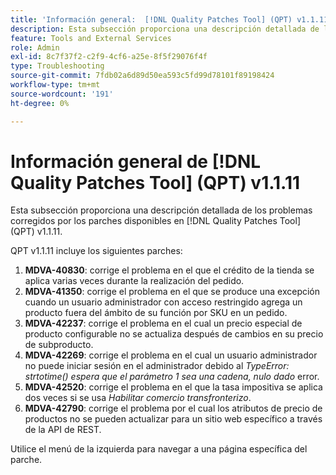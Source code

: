 ```yaml
---
title: 'Información general:  [!DNL Quality Patches Tool] (QPT) v1.1.11'
description: Esta subsección proporciona una descripción detallada de los problemas corregidos por los parches disponibles en  [!DNL Quality Patches Tool] (QPT) v1.1.11.
feature: Tools and External Services
role: Admin
exl-id: 8c7f37f2-c2f9-4cf6-a25e-8f5f29076f4f
type: Troubleshooting
source-git-commit: 7fdb02a6d89d50ea593c5fd99d78101f89198424
workflow-type: tm+mt
source-wordcount: '191'
ht-degree: 0%

---
```


# Información general de [!DNL Quality Patches Tool] (QPT) v1.1.11

Esta subsección proporciona una descripción detallada de los problemas corregidos por los parches disponibles en [!DNL Quality Patches Tool] (QPT) v1.1.11.

QPT v1.1.11 incluye los siguientes parches:

1. **MDVA-40830**: corrige el problema en el que el crédito de la tienda se aplica varias veces durante la realización del pedido.
1. **MDVA-41350**: corrige el problema en el que se produce una excepción cuando un usuario administrador con acceso restringido agrega un producto fuera del ámbito de su función por SKU en un pedido.
1. **MDVA-42237**: corrige el problema en el cual un precio especial de producto configurable no se actualiza después de cambios en su precio de subproducto.
1. **MDVA-42269**: corrige el problema en el cual un usuario administrador no puede iniciar sesión en el administrador debido al *TypeError: strtotime() espera que el parámetro 1 sea una cadena, nulo dado* error.
1. **MDVA-42520**: corrige el problema en el que la tasa impositiva se aplica dos veces si se usa *Habilitar comercio transfronterizo*.
1. **MDVA-42790**: corrige el problema por el cual los atributos de precio de productos no se pueden actualizar para un sitio web específico a través de la API de REST.

Utilice el menú de la izquierda para navegar a una página específica del parche.
